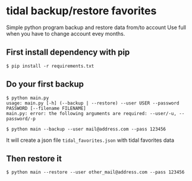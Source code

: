 # tidal backup/restore favorites

Simple python program backup and restore data from/to account
Use full when you have to change account evey months.

## First install dependency with pip
```
$ pip install -r requirements.txt
```

## Do your first backup
```
$ python main.py
usage: main.py [-h] (--backup | --restore) --user USER --password PASSWORD [--filename FILENAME]
main.py: error: the following arguments are required: --user/-u, --password/-p

$ python main --backup --user mail@address.com --pass 123456
```
It will create a json file `tidal_favorites.json` with tidal favorites data

## Then restore it 
```
$ python main --restore --user other_mail@address.com --pass 123456
```
